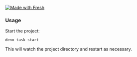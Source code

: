 [![Made with Fresh](https://fresh.deno.dev/fresh-badge-dark.svg)](https://fresh.deno.dev)

### Usage

Start the project:

```
deno task start
```

This will watch the project directory and restart as necessary.
